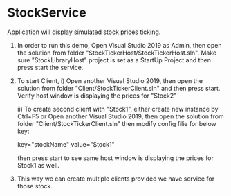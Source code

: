 # StockService
Application will display simulated stock prices ticking.

1) In order to run this demo, Open Visual Studio 2019 as Admin, then open the solution from folder "StockTickerHost/StockTickerHost.sln". Make sure "StockLibraryHost" project is set as a StartUp Project and then press start the service.

2) To start Client,
    i) Open another Visual Studio 2019, then open the solution from folder "Client/StockTickerClient.sln" and then press start. Verify host window is displaying the prices for "Stock2"

    ii) To create second client with "Stock1", either create new instance by Ctrl+F5 or Open another Visual Studio 2019, then open the    solution from folder "Client/StockTickerClient.sln" then modify config filie for below key:
 
    key="stockName" value="Stock1"

   then press start to see same host window is displaying the prices for Stock1 as well.

3) This way we can create multiple clients provided we have service for those stock.
